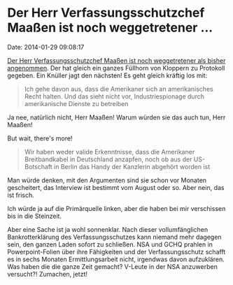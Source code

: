 Der Herr Verfassungsschutzchef Maaßen ist noch weggetretener \...
=================================================================

Date: 2014-01-29 09:08:17

[Der Herr Verfassungsschutzchef Maaßen ist noch weggetretener als bisher
angenommen](http://futurezone.at/netzpolitik/deutscher-verfassungsschutz-bezweifelt-snowden-aussagen/48.612.027).
Der hat gleich ein ganzes Füllhorn von Kloppern zu Protokoll gegeben.
Ein Knüller jagt den nächsten! Es geht gleich kräftig los mit:

> Ich gehe davon aus, dass die Amerikaner sich an amerikanisches Recht
> halten. Und das sieht nicht vor, Industriespionage durch amerikanische
> Dienste zu betreiben

Ja nee, natürlich nicht, Herr Maaßen! Warum würden sie das auch tun,
Herr Maaßen!

But wait, there\'s more!

> Wir haben weder valide Erkenntnisse, dass die Amerikaner
> Breitbandkabel in Deutschland anzapfen, noch ob aus der US-Botschaft
> in Berlin das Handy der Kanzlerin abgehört worden ist

Man würde denken, mit den Argumenten sind sie schon vor Monaten
gescheitert, das Interview ist bestimmt vom August oder so. Aber nein,
das ist frisch.

Ich würde ja auf die Primärquelle linken, aber die haben bei mir
verschissen bis in die Steinzeit.

Aber eine Sache ist ja wohl sonnenklar. Nach dieser vollumfänglichen
Bankrotterklärung des Verfassungsschutzes kann niemand mehr dagegen
sein, den ganzen Laden sofort zu schließen. NSA und GCHQ prahlen in
Powerpoint-Folien über ihre Fähigkeiten und der Verfassungsschutz
schafft es in sechs Monaten Ermittlungsarbeit nicht, irgendwas davon
aufzuklären. Was haben die die ganze Zeit gemacht? V-Leute in der NSA
anzuwerben versucht?! Zumachen, jetzt!
